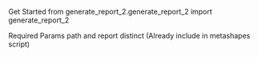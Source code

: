 Get Started
from generate_report_2.generate_report_2 import generate_report_2

Required Params
path and report distinct (Already include in metashapes script)